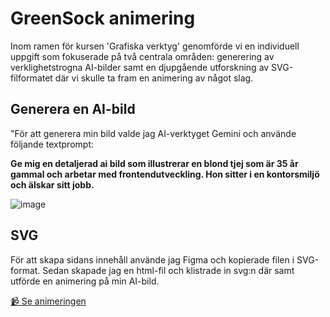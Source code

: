 # GreenSock animering
Inom ramen för kursen 'Grafiska verktyg' genomförde vi en individuell uppgift som fokuserade på två centrala områden: generering av verklighetstrogna AI-bilder samt en djupgående utforskning av SVG-filformatet där vi skulle ta fram en animering av något slag.

## Generera en AI-bild
"För att generera min bild valde jag AI-verktyget Gemini och använde följande textprompt:

**Ge mig en detaljerad ai bild som illustrerar en blond tjej som är 35 år gammal och arbetar med frontendutveckling. Hon sitter i en kontorsmiljö och älskar sitt jobb.**

![image](https://github.com/angien90/GreenSock-animering/blob/main/AI%20genererad%20bild.png)

## SVG
För att skapa sidans innehåll använde jag Figma och kopierade filen i SVG-format. Sedan skapade jag en html-fil och klistrade in svg:n där samt utförde en animering på min AI-bild.

[📹 Se animeringen](Animering.mp4)
